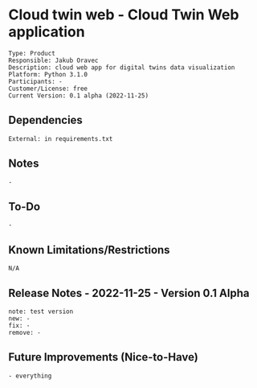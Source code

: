 # Cloud twin web - Cloud Twin Web application

    Type: Product
    Responsible: Jakub Oravec
    Description: cloud web app for digital twins data visualization
    Platform: Python 3.1.0
    Participants: -
    Customer/License: free
    Current Version: 0.1 alpha (2022-11-25)

## Dependencies

    External: in requirements.txt

## Notes

    -

## To-Do

    -

## Known Limitations/Restrictions

    N/A

## Release Notes - 2022-11-25 - Version 0.1 Alpha

    note: test version
    new: -
    fix: -
    remove: -

## Future Improvements (Nice-to-Have)

    - everything
